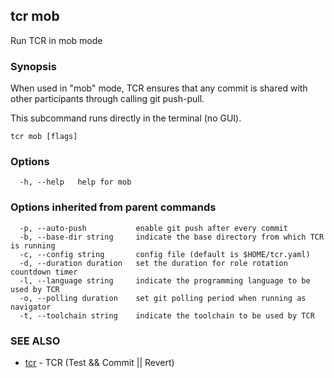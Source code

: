 ## tcr mob

Run TCR in mob mode

### Synopsis


When used in "mob" mode, TCR ensures that any commit
is shared with other participants through calling git push-pull.

This subcommand runs directly in the terminal (no GUI).

```
tcr mob [flags]
```

### Options

```
  -h, --help   help for mob
```

### Options inherited from parent commands

```
  -p, --auto-push           enable git push after every commit
  -b, --base-dir string     indicate the base directory from which TCR is running
  -c, --config string       config file (default is $HOME/tcr.yaml)
  -d, --duration duration   set the duration for role rotation countdown timer
  -l, --language string     indicate the programming language to be used by TCR
  -o, --polling duration    set git polling period when running as navigator
  -t, --toolchain string    indicate the toolchain to be used by TCR
```

### SEE ALSO

* [tcr](tcr.md)	 - TCR (Test && Commit || Revert)

